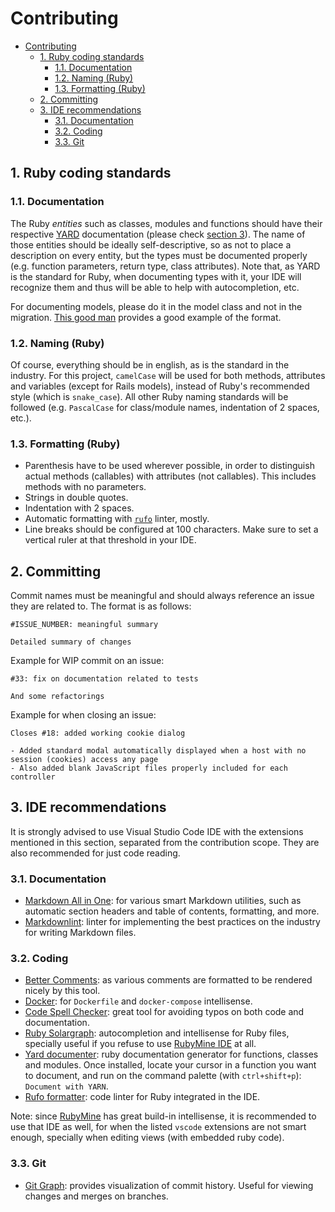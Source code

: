 # Contributing

- [Contributing](#contributing)
  - [1. Ruby coding standards](#1-ruby-coding-standards)
    - [1.1. Documentation](#11-documentation)
    - [1.2. Naming (Ruby)](#12-naming-ruby)
    - [1.3. Formatting (Ruby)](#13-formatting-ruby)
  - [2. Committing](#2-committing)
  - [3. IDE recommendations](#3-ide-recommendations)
    - [3.1. Documentation](#31-documentation)
    - [3.2. Coding](#32-coding)
    - [3.3. Git](#33-git)

## 1. Ruby coding standards

### 1.1. Documentation

The Ruby *entities* such as classes, modules and functions should have their respective [YARD](https://www.rubydoc.info/gems/yard/file/README.md) documentation (please check [section 3](#3-ide-recommendations)). The name of those entities should be ideally self-descriptive, so as not to place a description on every entity, but the types must be documented properly (e.g. function parameters, return type, class attributes). Note that, as YARD is the standard for Ruby, when documenting types with it, your IDE will recognize them and thus will be able to help with autocompletion, etc.

For documenting models, please do it in the model class and not in the migration. [This good man](https://stackoverflow.com/questions/64678789/documenting-ruby-on-rails-models-with-yard) provides a good example of the format.

### 1.2. Naming (Ruby)

Of course, everything should be in english, as is the standard in the industry. For this project, `camelCase` will be used for both methods, attributes and variables (except for Rails models), instead of Ruby's recommended style (which is `snake_case`). All other Ruby naming standards will be followed (e.g. `PascalCase` for class/module names, indentation of 2 spaces, etc.).

### 1.3. Formatting (Ruby)

- Parenthesis have to be used wherever possible, in order to distinguish actual methods (callables) with attributes (not callables). This includes methods with no parameters.
- Strings in double quotes.
- Indentation with 2 spaces.
- Automatic formatting with [`rufo`](https://github.com/ruby-formatter/rufo) linter, mostly.
- Line breaks should be configured at 100 characters. Make sure to set a vertical ruler at that threshold in your IDE.

## 2. Committing

Commit names must be meaningful and should always reference an issue they are related to. The format is as follows:

```text
#ISSUE_NUMBER: meaningful summary

Detailed summary of changes
```

Example for WIP commit on an issue:

```text
#33: fix on documentation related to tests 

And some refactorings
```

Example for when closing an issue:

```text
Closes #18: added working cookie dialog 

- Added standard modal automatically displayed when a host with no session (cookies) access any page
- Also added blank JavaScript files properly included for each controller
```

## 3. IDE recommendations

It is strongly advised to use Visual Studio Code IDE with the extensions mentioned in this section, separated from the contribution scope. They are also recommended for just code reading.

### 3.1. Documentation

- [Markdown All in One](https://marketplace.visualstudio.com/items?itemName=yzhang.markdown-all-in-one): for various smart Markdown utilities, such as automatic section headers and table of contents, formatting, and more.
- [Markdownlint](https://marketplace.visualstudio.com/items?itemName=DavidAnson.vscode-markdownlint): linter for implementing the best practices on the industry for writing Markdown files.

### 3.2. Coding

- [Better Comments](https://marketplace.visualstudio.com/items?itemName=aaron-bond.better-comments): as various comments are formatted to be rendered nicely by this tool.
- [Docker](https://marketplace.visualstudio.com/items?itemName=ms-azuretools.vscode-docker): for `Dockerfile` and `docker-compose` intellisense.
- [Code Spell Checker](https://marketplace.visualstudio.com/items?itemName=streetsidesoftware.code-spell-checker): great tool for avoiding typos on both code and documentation.
- [Ruby Solargraph](https://marketplace.visualstudio.com/items?itemName=castwide.solargraph): autocompletion and intellisense for Ruby files, specially useful if you refuse to use [RubyMine IDE](https://www.jetbrains.com/ruby/) at all.
- [Yard documenter](https://marketplace.visualstudio.com/items?itemName=pavlitsky.yard): ruby documentation generator for functions, classes and modules. Once installed, locate your cursor in a function you want to document, and run on the command palette (with `ctrl+shift+p`): `Document with YARN`.
- [Rufo formatter](https://marketplace.visualstudio.com/items?itemName=jnbt.vscode-rufo): code linter for Ruby integrated in the IDE.

Note: since [RubyMine](https://www.jetbrains.com/ruby/) has great build-in intellisense, it is recommended to use that IDE as well, for when the listed `vscode` extensions are not smart enough, specially when editing views (with embedded ruby code).

### 3.3. Git

- [Git Graph](https://marketplace.visualstudio.com/items?itemName=mhutchie.git-graph): provides visualization of commit history. Useful for viewing changes and merges on branches.
